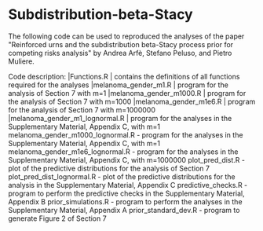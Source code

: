 # Subdistribution-beta-Stacy
The following code can be used to reproduced the analyses of the paper "Reinforced urns and the subdistribution beta-Stacy process prior for competing risks analysis" by Andrea Arfè, Stefano Peluso, and Pietro Muliere.

Code description:
|Functions.R                        | contains the definitions of all functions required for the analyses
|melanoma_gender_m1.R               | program for the analysis of Section 7 with m=1
|melanoma_gender_m1000.R            | program for the analysis of Section 7 with m=1000
|melanoma_gender_m1e6.R             | program for the analysis of Section 7 with m=1000000
|melanoma_gender_m1_lognormal.R     | program for the analyses in the Supplementary Material, Appendix C, with m=1
melanoma_gender_m1000_lognormal.R  - program for the analyses in the Supplementary Material, Appendix C, with m=1
melanoma_gender_m1e6_lognormal.R   - program for the analyses in the Supplementary Material, Appendix C, with m=1000000
plot_pred_dist.R                   - plot of the predictive distributions for the analysis of Section 7
plot_pred_dist_lognormal.R         - plot of the predictive distributions for the analysis in the Supplementary Material, Appendix C
predictive_checks.R                - program to perform the predictive checks in the Supplementary Material, Appendix B
prior_simulations.R                - program to perform the analyses in the Supplementary Material, Appendix A
prior_standard_dev.R               - program to generate Figure 2 of Section 7
